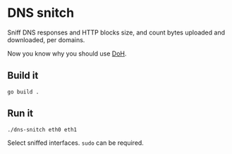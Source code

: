 DNS snitch
==========

Sniff DNS responses and HTTP blocks size, and count bytes uploaded and downloaded, per domains.

Now you know why you should use [DoH](https://en.wikipedia.org/wiki/DNS_over_HTTPS).

Build it
--------

```
go build .
```

Run it
------

```
./dns-snitch eth0 eth1
```

Select sniffed interfaces. `sudo` can be required.
